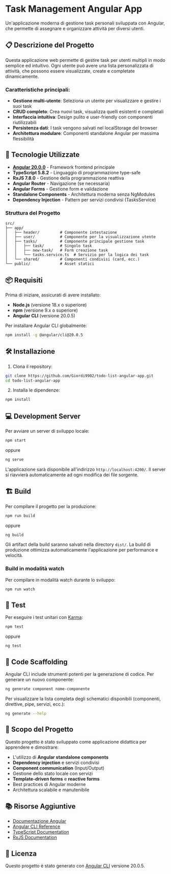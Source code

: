 # Task Management Angular App

Un'applicazione moderna di gestione task personali sviluppata con Angular, che permette di assegnare e organizzare attività per diversi utenti.

## 📋 Descrizione del Progetto

Questa applicazione web permette di gestire task per utenti multipli in modo semplice ed intuitivo. Ogni utente può avere una lista personalizzata di attività, che possono essere visualizzate, create e completate dinamicamente.

### Caratteristiche principali:

- **Gestione multi-utente**: Seleziona un utente per visualizzare e gestire i suoi task
- **CRUD completo**: Crea nuovi task, visualizza quelli esistenti e completali
- **Interfaccia intuitiva**: Design pulito e user-friendly con componenti riutilizzabili
- **Persistenza dati**: I task vengono salvati nel localStorage del browser
- **Architettura modulare**: Componenti standalone Angular per massima flessibilità

## 🚀 Tecnologie Utilizzate

- **[Angular 20.0.0](https://angular.dev/)** - Framework frontend principale
- **TypeScript 5.8.2** - Linguaggio di programmazione type-safe
- **RxJS 7.8.0** - Gestione della programmazione reattiva
- **Angular Router** - Navigazione (se necessaria)
- **Angular Forms** - Gestione form e validazione
- **Standalone Components** - Architettura moderna senza NgModules
- **Dependency Injection** - Pattern per servizi condivisi (TasksService)

### Struttura del Progetto

```
src/
├── app/
│   ├── header/         # Componente intestazione
│   ├── user/           # Componente per la visualizzazione utente
│   ├── tasks/          # Componente principale gestione task
│   │   ├── task/       # Singolo task
│   │   ├── new-task/   # Form creazione task
│   │   └── tasks.service.ts  # Servizio per la logica dei task
│   └── shared/         # Componenti condivisi (card, ecc.)
└── public/             # Asset statici
```

## 📦 Requisiti

Prima di iniziare, assicurati di avere installato:

- **Node.js** (versione 18.x o superiore)
- **npm** (versione 9.x o superiore)
- **Angular CLI** (versione 20.0.5)

Per installare Angular CLI globalmente:

```bash
npm install -g @angular/cli@20.0.5
```

## 🛠️ Installazione

1. Clona il repository:

```bash
git clone https://github.com/Giordi9902/todo-list-angular-app.git
cd todo-list-angular-app
```

2. Installa le dipendenze:

```bash
npm install
```

## 💻 Development Server

Per avviare un server di sviluppo locale:

```bash
npm start
```

oppure

```bash
ng serve
```

L'applicazione sarà disponibile all'indirizzo `http://localhost:4200/`. Il server si riavvierà automaticamente ad ogni modifica dei file sorgente.

## 🏗️ Build

Per compilare il progetto per la produzione:

```bash
npm run build
```

oppure

```bash
ng build
```

Gli artifact della build saranno salvati nella directory `dist/`. La build di produzione ottimizza automaticamente l'applicazione per performance e velocità.

### Build in modalità watch

Per compilare in modalità watch durante lo sviluppo:

```bash
npm run watch
```

## 🧪 Test

Per eseguire i test unitari con [Karma](https://karma-runner.github.io):

```bash
npm test
```

oppure

```bash
ng test
```

## 📝 Code Scaffolding

Angular CLI include strumenti potenti per la generazione di codice. Per generare un nuovo componente:

```bash
ng generate component nome-componente
```

Per visualizzare la lista completa degli schematici disponibili (componenti, direttive, pipe, servizi, ecc.):

```bash
ng generate --help
```

## 🎯 Scopo del Progetto

Questo progetto è stato sviluppato come applicazione didattica per apprendere e dimostrare:

- L'utilizzo di **Angular standalone components**
- **Dependency injection** e servizi condivisi
- **Component communication** (Input/Output)
- Gestione dello stato locale con servizi
- **Template-driven forms** e **reactive forms**
- Best practices di Angular moderne
- Architettura scalabile e manutenibile

## 📚 Risorse Aggiuntive

- [Documentazione Angular](https://angular.dev)
- [Angular CLI Reference](https://angular.dev/tools/cli)
- [TypeScript Documentation](https://www.typescriptlang.org/docs/)
- [RxJS Documentation](https://rxjs.dev/)

## 📄 Licenza

Questo progetto è stato generato con [Angular CLI](https://github.com/angular/angular-cli) versione 20.0.5.
